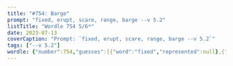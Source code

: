 ```yaml
---
title: "#754: Barge"
prompt: "fixed, erupt, scare, range, barge --v 5.2"
listTitle: "Wordle 754 5/6*"
date: 2023-07-13
coverCaption: "Prompt: `fixed, erupt, scare, range, barge --v 5.2`"
tags: ["--v 5.2"]
wordle: {"number":754,"guesses":[{"word":"fixed","represented":null},{"word":"erupt","represented":true},{"word":"scare","represented":null},{"word":"range","represented":null},{"word":"barge","represented":true}],"yes_count":2}
---
```

